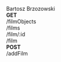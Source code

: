 Bartosz Brzozowski
<br>
<b>GET</b>
<br>
/filmObjects
<br>
/films
<br>
/film/:id
<br>
/film
<br>
<b>POST</b><br>
/addFilm
